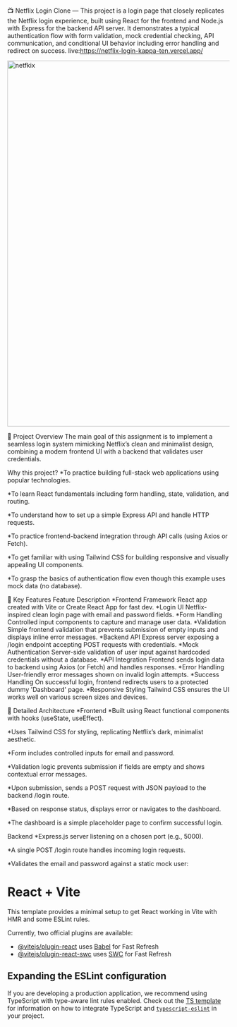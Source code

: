 📺 Netflix Login Clone — 
This project is a login page that closely replicates the Netflix login experience, built using React for the frontend and Node.js with Express for the backend API server. It demonstrates a typical authentication flow with form validation, mock credential checking, API communication, and conditional UI behavior including error handling and redirect on success.
live:https://netflix-login-kappa-ten.vercel.app/


<img width="1905" height="830" alt="netfkix" src="https://github.com/user-attachments/assets/13827a49-7dbf-43e5-aa6e-99882e9e8c96" />


📝 Project Overview
The main goal of this assignment is to implement a seamless login system mimicking Netflix’s clean and minimalist design, combining a modern frontend UI with a backend that validates user credentials.

Why this project?
*To practice building full-stack web applications using popular technologies.

*To learn React fundamentals including form handling, state, validation, and routing.

*To understand how to set up a simple Express API and handle HTTP requests.

*To practice frontend-backend integration through API calls (using Axios or Fetch).

*To get familiar with using Tailwind CSS for building responsive and visually appealing UI components.

*To grasp the basics of authentication flow even though this example uses mock data (no database).

🎯 Key Features
Feature	Description
*Frontend Framework	React app created with Vite or Create React App for fast dev.
*Login UI	Netflix-inspired clean login page with email and password fields.
*Form Handling	Controlled input components to capture and manage user data.
*Validation	Simple frontend validation that prevents submission of empty inputs and displays inline error messages.
*Backend API	Express server exposing a /login endpoint accepting POST requests with credentials.
*Mock Authentication	Server-side validation of user input against hardcoded credentials without a database.
*API Integration	Frontend sends login data to backend using Axios (or Fetch) and handles responses.
*Error Handling	User-friendly error messages shown on invalid login attempts.
*Success Handling	On successful login, frontend redirects users to a protected dummy 'Dashboard' page.
*Responsive Styling	Tailwind CSS ensures the UI works well on various screen sizes and devices.

🧩 Detailed Architecture
*Frontend
*Built using React functional components with hooks (useState, useEffect).

*Uses Tailwind CSS for styling, replicating Netflix’s dark, minimalist aesthetic.

*Form includes controlled inputs for email and password.

*Validation logic prevents submission if fields are empty and shows contextual error messages.

*Upon submission, sends a POST request with JSON payload to the backend /login route.

*Based on response status, displays error or navigates to the dashboard.

*The dashboard is a simple placeholder page to confirm successful login.

Backend
*Express.js server listening on a chosen port (e.g., 5000).

*A single POST /login route handles incoming login requests.

*Validates the email and password against a static mock user:





# React + Vite

This template provides a minimal setup to get React working in Vite with HMR and some ESLint rules.

Currently, two official plugins are available:

- [@vitejs/plugin-react](https://github.com/vitejs/vite-plugin-react/blob/main/packages/plugin-react) uses [Babel](https://babeljs.io/) for Fast Refresh
- [@vitejs/plugin-react-swc](https://github.com/vitejs/vite-plugin-react/blob/main/packages/plugin-react-swc) uses [SWC](https://swc.rs/) for Fast Refresh

## Expanding the ESLint configuration

If you are developing a production application, we recommend using TypeScript with type-aware lint rules enabled. Check out the [TS template](https://github.com/vitejs/vite/tree/main/packages/create-vite/template-react-ts) for information on how to integrate TypeScript and [`typescript-eslint`](https://typescript-eslint.io) in your project.

